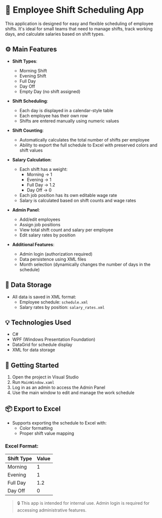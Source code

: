 # 📅 Employee Shift Scheduling App

This application is designed for easy and flexible scheduling of employee shifts. It's ideal for small teams that need to manage shifts, track working days, and calculate salaries based on shift types.

## ⚙️ Main Features

- **Shift Types**:
  - Morning Shift
  - Evening Shift
  - Full Day
  - Day Off
  - Empty Day (no shift assigned)

- **Shift Scheduling**:
  - Each day is displayed in a calendar-style table
  - Each employee has their own row
  - Shifts are entered manually using numeric values

- **Shift Counting**:
  - Automatically calculates the total number of shifts per employee
  - Ability to export the full schedule to Excel with preserved colors and shift values

- **Salary Calculation**:
  - Each shift has a weight:
    - Morning → 1  
    - Evening → 1  
    - Full Day → 1.2  
    - Day Off → 0
  - Each job position has its own editable wage rate
  - Salary is calculated based on shift counts and wage rates

- **Admin Panel**:
  - Add/edit employees
  - Assign job positions
  - View total shift count and salary per employee
  - Edit salary rates by position

- **Additional Features**:
  - Admin login (authorization required)
  - Data persistence using XML files
  - Month selection (dynamically changes the number of days in the schedule)

## 💾 Data Storage

- All data is saved in XML format:
  - Employee schedule: `schedule.xml`
  - Salary rates by position: `salary_rates.xml`

## 💡 Technologies Used

- C#
- WPF (Windows Presentation Foundation)
- DataGrid for schedule display
- XML for data storage

## 🏁 Getting Started

1. Open the project in Visual Studio
2. Run `MainWindow.xaml`
3. Log in as an admin to access the Admin Panel
4. Use the main window to edit and manage the work schedule

## 📦 Export to Excel

- Supports exporting the schedule to Excel with:
  - Color formatting
  - Proper shift value mapping

### Excel Format:
| Shift Type   | Value |
|--------------|-------|
| Morning      | 1     |
| Evening      | 1     |
| Full Day     | 1.2   |
| Day Off      | 0     |

> 🔒 This app is intended for internal use. Admin login is required for accessing administrative features.
